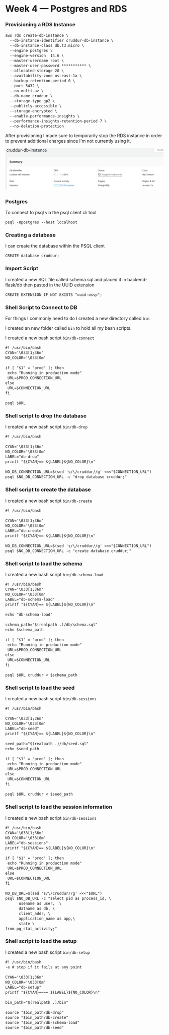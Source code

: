 # Week 4 — Postgres and RDS

### Provisioning a RDS Instance
```
aws rds create-db-instance \
  --db-instance-identifier cruddur-db-instance \
  --db-instance-class db.t3.micro \
  --engine postgres \
  --engine-version  14.6 \
  --master-username root \
  --master-user-password *********** \
  --allocated-storage 20 \
  --availability-zone us-east-1a \
  --backup-retention-period 0 \
  --port 5432 \
  --no-multi-az \
  --db-name cruddur \
  --storage-type gp2 \
  --publicly-accessible \
  --storage-encrypted \
  --enable-performance-insights \
  --performance-insights-retention-period 7 \
  --no-deletion-protection
  ```
After provisioning  I made sure to temporarily stop the RDS instance in order to prevent additional charges since I'm not currently using it.
  
![Stopping RDS Instance](assets/Week_4_RDS_Stop.PNG)
  
### Postgres
To connect to psql via the psql client cli tool
```
psql -Upostgres --host localhost
```
### Creating a database
I can create the database within the PSQL client

```
CREATE database cruddur;
```
### Import Script
I created a new SQL file called schema.sql and placed it in backend-flask/db then pasted in the UUID extension
```
CREATE EXTENSION IF NOT EXISTS "uuid-ossp";
```
### Shell Script to Connect to DB
For things I commonly need to do I created a new directory called `bin`

I created an new folder called `bin` to hold all my bash scripts.

 I created a new bash script `bin/db-connect`
 
 ```
 #! /usr/bin/bash
CYAN='\033[1;36m'
NO_COLOR='\033[0m'

if [ "$1" = "prod" ]; then
  echo "Running in production mode"
  URL=$PROD_CONNECTION_URL
else
  URL=$CONNECTION_URL
fi

psql $URL
 ```
### Shell script to drop the database
 I created a new bash script `bin/db-drop`
 
 ```
 #! /usr/bin/bash

CYAN='\033[1;36m'
NO_COLOR='\033[0m'
LABEL="db-drop"
printf "${CYAN}== ${LABEL}${NO_COLOR}\n"

NO_DB_CONNECTION_URL=$(sed 's/\/cruddur//g' <<<"$CONNECTION_URL")
psql $NO_DB_CONNECTION_URL -c "drop database cruddur;"
```
### Shell script to create the database
I created a new bash script `bin/db-create`

```
#! /usr/bin/bash

CYAN='\033[1;36m'
NO_COLOR='\033[0m'
LABEL="db-create"
printf "${CYAN}== ${LABEL}${NO_COLOR}\n"

NO_DB_CONNECTION_URL=$(sed 's/\/cruddur//g' <<<"$CONNECTION_URL")
psql $NO_DB_CONNECTION_URL -c "create database cruddur;"
```
### Shell script to load the schema
 I created a new bash script `bin/db-schema-load`
 ```
 #! /usr/bin/bash
CYAN='\033[1;36m'
NO_COLOR='\033[0m'
LABEL="db-schema-load"
printf "${CYAN}== ${LABEL}${NO_COLOR}\n"

echo "db-schema-load"

schema_path="$(realpath .)/db/schema.sql"
echo $schema_path

if [ "$1" = "prod" ]; then
  echo "Running in production mode"
  URL=$PROD_CONNECTION_URL
else
  URL=$CONNECTION_URL
fi

psql $URL cruddur < $schema_path
```
### Shell script to load the seed
 I created a new bash script `bin/db-sessions`
 ```
 #! /usr/bin/bash

CYAN='\033[1;36m'
NO_COLOR='\033[0m'
LABEL="db-seed"
printf "${CYAN}== ${LABEL}${NO_COLOR}\n"

seed_path="$(realpath .)/db/seed.sql"
echo $seed_path

if [ "$1" = "prod" ]; then
  echo "Running in production mode"
  URL=$PROD_CONNECTION_URL
else
  URL=$CONNECTION_URL
fi

psql $URL cruddur < $seed_path
```
 
### Shell script to load the session information
 I created a new bash script `bin/db-sessions`
 ```
 #! /usr/bin/bash
CYAN='\033[1;36m'
NO_COLOR='\033[0m'
LABEL="db-sessions"
printf "${CYAN}== ${LABEL}${NO_COLOR}\n"

if [ "$1" = "prod" ]; then
  echo "Running in production mode"
  URL=$PROD_CONNECTION_URL
else
  URL=$CONNECTION_URL
fi

NO_DB_URL=$(sed 's/\/cruddur//g' <<<"$URL")
psql $NO_DB_URL -c "select pid as process_id, \
       usename as user,  \
       datname as db, \
       client_addr, \
       application_name as app,\
       state \
from pg_stat_activity;"
```
### Shell script to load the setup
I created a new bash script `bin/db-setup`
```
#! /usr/bin/bash
-e # stop if it fails at any point

CYAN='\033[1;36m'
NO_COLOR='\033[0m'
LABEL="db-setup"
printf "${CYAN}==== ${LABEL}${NO_COLOR}\n"

bin_path="$(realpath .)/bin"

source "$bin_path/db-drop"
source "$bin_path/db-create"
source "$bin_path/db-schema-load"
source "$bin_path/db-seed"
```

